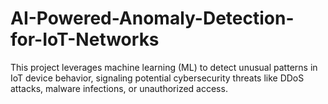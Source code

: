# AI-Powered-Anomaly-Detection-for-IoT-Networks
This project leverages machine learning (ML) to detect unusual patterns in IoT device behavior, signaling potential cybersecurity threats like DDoS attacks, malware infections, or unauthorized access.
